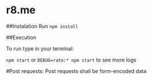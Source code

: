 # r8.me
##Instalation
Run `npm install`

##Execution

To run type in your terminal:

`npm start` or `DEBUG=rate:* npm start` to see more logs

#Post requests:
Post requests shall be form-encoded data


